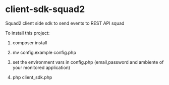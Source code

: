 # client-sdk-squad2



Squad2 client side sdk to send events to REST API squad

To install this project:

1) composer install 

2) mv config.example config.php

3) set the environment vars in config.php (email,password and ambiente of your monitored application)

4) php client_sdk.php


